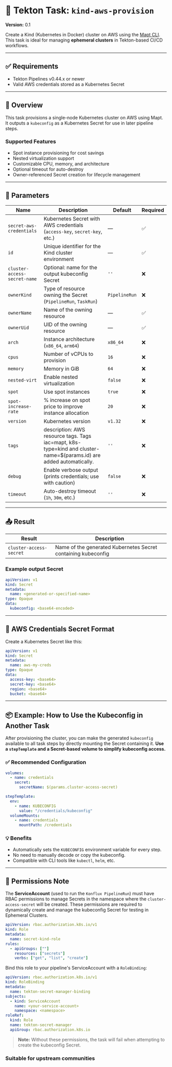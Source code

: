 
# 🚀 Tekton Task: `kind-aws-provision`

**Version:** 0.1

Create a Kind (Kubernetes in Docker) cluster on AWS using the [Mapt CLI](https://github.com/redhat-developer/mapt).
This task is ideal for managing **ephemeral clusters** in Tekton-based CI/CD workflows.

---

## ✅ Requirements

- Tekton Pipelines v0.44.x or newer
- Valid AWS credentials stored as a Kubernetes Secret

---

## 📘 Overview

This task provisions a single-node Kubernetes cluster on AWS using Mapt. It outputs a `kubeconfig` as a Kubernetes Secret for use in later pipeline steps.

### Supported Features

- Spot instance provisioning for cost savings
- Nested virtualization support
- Customizable CPU, memory, and architecture
- Optional timeout for auto-destroy
- Owner-referenced Secret creation for lifecycle management

---

## 🔧 Parameters

| Name                          | Description                                                                 | Default     | Required |
|-------------------------------|-----------------------------------------------------------------------------|-------------|----------|
| `secret-aws-credentials`      | Kubernetes Secret with AWS credentials (`access-key`, `secret-key`, etc.)  | —           | ✅       |
| `id`                          | Unique identifier for the Kind cluster environment                         | —           | ✅       |
| `cluster-access-secret-name` | Optional: name for the output kubeconfig Secret                             | `''`        | ❌       |
| `ownerKind`                   | Type of resource owning the Secret (`PipelineRun`, `TaskRun`)               | `PipelineRun`| ❌       |
| `ownerName`                   | Name of the owning resource                                                 | —           | ✅       |
| `ownerUid`                    | UID of the owning resource                                                  | —           | ✅       |
| `arch`                        | Instance architecture (`x86_64`, `arm64`)                                   | `x86_64`    | ❌       |
| `cpus`                        | Number of vCPUs to provision                                                | `16`        | ❌       |
| `memory`                      | Memory in GiB                                                               | `64`        | ❌       |
| `nested-virt`                 | Enable nested virtualization                                                | `false`     | ❌       |
| `spot`                        | Use spot instances                                                          | `true`      | ❌       |
| `spot-increase-rate`         | % increase on spot price to improve instance allocation                     | `20`        | ❌       |
| `version`                     | Kubernetes version                                                          | `v1.32`     | ❌       |
| `tags`                        | description: AWS resource tags. Tags iac=mapt, k8s-type=kind and cluster-name=$(params.id) are added automatically. | `''`        | ❌       |
| `debug`                       | Enable verbose output (prints credentials; use with caution)               | `false`     | ❌       |
| `timeout`                     | Auto-destroy timeout (`1h`, `30m`, etc.)                                    | `''`        | ❌       |

---

## 📤 Result

| Result                   | Description                                                   |
|--------------------------|---------------------------------------------------------------|
| `cluster-access-secret` | Name of the generated Kubernetes Secret containing kubeconfig  |

### Example output Secret

```yaml
apiVersion: v1
kind: Secret
metadata:
  name: <generated-or-specified-name>
type: Opaque
data:
  kubeconfig: <base64-encoded>
```

---

## 🔐 AWS Credentials Secret Format

Create a Kubernetes Secret like this:

```yaml
apiVersion: v1
kind: Secret
metadata:
  name: aws-my-creds
type: Opaque
data:
  access-key: <base64>
  secret-key: <base64>
  region: <base64>
  bucket: <base64>
```

---

## 📦 Example: How to Use the Kubeconfig in Another Task

After provisioning the cluster, you can make the generated `kubeconfig` available to all task steps by directly mounting the Secret containing it.
**Use a `stepTemplate` and a Secret-based volume to simplify kubeconfig access.**

### ✅ Recommended Configuration

```yaml
volumes:
  - name: credentials
    secret:
      secretName: $(params.cluster-access-secret)

stepTemplate:
  env:
    - name: KUBECONFIG
      value: "/credentials/kubeconfig"
  volumeMounts:
    - name: credentials
      mountPath: /credentials
```

### 💡 Benefits

- Automatically sets the `KUBECONFIG` environment variable for every step.
- No need to manually decode or copy the kubeconfig.
- Compatible with CLI tools like `kubectl`, `helm`, etc.

---

## 🔐 Permissions Note

The **ServiceAccount** (used to run the `Konflux PipelineRun`) must have RBAC permissions to manage Secrets in the namespace where the `cluster-access-secret` will be created. These permissions are required to dynamically create and manage the kubeconfig Secret for testing in Ephemeral Clusters.

```yaml
apiVersion: rbac.authorization.k8s.io/v1
kind: Role
metadata:
  name: secret-kind-role
rules:
  - apiGroups: [""]
    resources: ["secrets"]
    verbs: ["get", "list", "create"]
```

Bind this role to your pipeline's ServiceAccount with a `RoleBinding`:

```yaml
apiVersion: rbac.authorization.k8s.io/v1
kind: RoleBinding
metadata:
  name: tekton-secret-manager-binding
subjects:
  - kind: ServiceAccount
    name: <your-service-account>
    namespace: <namespace>
roleRef:
  kind: Role
  name: tekton-secret-manager
  apiGroup: rbac.authorization.k8s.io
```

> **Note:** Without these permissions, the task will fail when attempting to create the kubeconfig Secret.

### Suitable for upstream communities